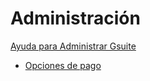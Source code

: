 # Administración


[Ayuda para Administrar Gsuite](https://support.google.com/a/?hl=es#topic=4388346)

* [Opciones de pago](https://support.google.com/a/answer/2380700?hl=es)


